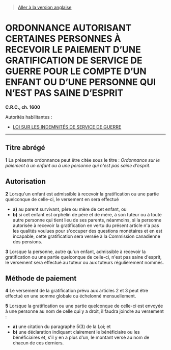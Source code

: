> [Aller à la version anglaise](/en/Regulations/Consolidated%20Regulations%20of%20Canada/1501-1600/C.R.C.,%20c.%201600.md)

# ORDONNANCE AUTORISANT CERTAINES PERSONNES À RECEVOIR LE PAIEMENT D’UNE GRATIFICATION DE SERVICE DE GUERRE POUR LE COMPTE D’UN ENFANT OU D’UNE PERSONNE QUI N’EST PAS SAINE D’ESPRIT

**C.R.C., ch. 1600**

Autorités habilitantes : 
- [LOI SUR LES INDEMNITÉS DE SERVICE DE GUERRE](/fr/Lois/Lois%20du%20Canada/1970/ch.%20W-4.md)

----------



## Titre abrégé


**1** La présente ordonnance peut être citée sous le titre : *Ordonnance sur le paiement à un enfant ou à une personne qui n'est pas saine d'esprit*.




## Autorisation


**2** Lorsqu'un enfant est admissible à recevoir la gratification ou une partie quelconque de celle-ci, le versement en sera effectué
- **a)** au parent survivant, père ou mère de cet enfant, ou
- **b)** si cet enfant est orphelin de père et de mère, à son tuteur ou à toute autre personne qui tient lieu de ses parents,
néanmoins, si la personne autorisée à recevoir la gratification en vertu du présent article n'a pas les qualités voulues pour s'occuper des questions monétaires et en est incapable, cette gratification sera versée à la Commission canadienne des pensions.



**3** Lorsque la personne, autre qu'un enfant, admissible à recevoir la gratification ou une partie quelconque de celle-ci, n'est pas saine d'esprit, le versement sera effectué au tuteur ou aux tuteurs régulièrement nommés.




## Méthode de paiement


**4** Le versement de la gratification prévu aux articles 2 et 3 peut être effectué en une somme globale ou échelonné mensuellement.



**5** Lorsque la gratification ou une partie quelconque de celle-ci est envoyée à une personne au nom de celle qui y a droit, il faudra joindre au versement :
- **a)** une citation du paragraphe 5(3) de la Loi; et
- **b)** une déclaration indiquant clairement le bénéficiaire ou les bénéficiaires et, s'il y en a plus d'un, le montant versé au nom de chacun de ces derniers.


